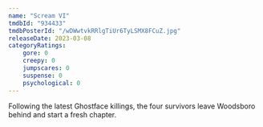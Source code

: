 ```yaml
---
name: "Scream VI"
tmdbId: "934433"
tmdbPosterId: "/wDWwtvkRRlgTiUr6TyLSMX8FCuZ.jpg"
releaseDate: 2023-03-08
categoryRatings:
    gore: 0
    creepy: 0
    jumpscares: 0
    suspense: 0
    psychological: 0
---
```

Following the latest Ghostface killings, the four survivors leave Woodsboro behind and start a fresh chapter.
